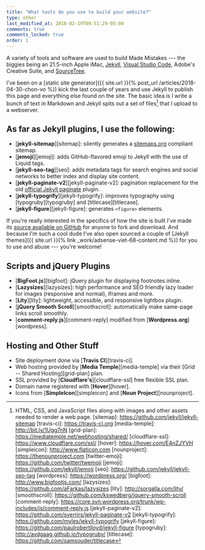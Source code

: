 ```yaml
---
title: "What tools do you use to build your website?"
type: other
last_modified_at: 2018-02-19T09:51:29-05:00
comments: true
comments_locked: true
order: 1
---
```


A variety of tools and software are used to build Made Mistakes --- the biggies being an 21.5-inch Apple iMac, [Jekyll](http://jekyllrb.com), [Visual Studio Code](https://code.visualstudio.com/), Adobe's Creative Suite, and [SourceTree](https://www.sourcetreeapp.com/).

I've been on a [static site generator]({{ site.url }}{% post_url /articles/2018-04-30-chon-vo %}) kick the last couple of years and use Jekyll to publish this page and everything else found on the site. The basic idea is I write a bunch of text in Markdown and Jekyll spits out a set of files[^files] that I upload to a webserver.

## As far as Jekyll plugins, I use the following:

- [**jekyll-sitemap**][sitemap]: silently generates a [sitemaps.org](http://www.sitemaps.org/) compliant sitemap.
- [**jemoji**][jemoji]: adds GitHub-flavored emoji to Jekyll with the use of Liquid tags.
- [**jekyll-seo-tag**][seo]: adds metadata tags for search engines and social networks to better index and display site content.
- [**jekyll-paginate-v2**][jekyll-paginate-v2]: pagination replacement for the old [official Jekyll paginate](https://github.com/jekyll/jekyll-paginate) plugin.
- [**jekyll-typogrify**][jekyll-typogrify]: improves typography using [typogruby][typogruby] and [titlecase][titlecase].
- [**jekyll-figure**][jekyll-figure]: generates `<figure>` elements.

If you're really interested in the specifics of how the site is built I've made its [source available on GitHub](https://github.com/mmistakes/made-mistakes-jekyll) for anyone to fork and download. And because I'm such a cool dude I've also open sourced a couple of [Jekyll themes]({{ site.url }}{% link _work/adsense-viet-68-content.md %}) for you to use and abuse --- you're welcome!

## Scripts and jQuery Plugins

- [**BigFoot.js**][bigfoot]: jQuery plugin for displaying footnotes inline.
- [**Lazysizes**][lazysizes]: high performance and SEO friendly lazy loader for images (responsive and normal), iframes and more.
- [**Lity**][lity]: lightweight, accessible, and responsive lightbox plugin.
- [**jQuery Smooth Scroll**][smoothscroll]: automatically make same-page links scroll smoothly.
- [**comment-reply.js**][comment-reply] modified from [**Wordpress.org**][wordpress].

## Hosting and Other Stuff

- Site deployment done via [**Travis CI**][travis-ci].
- Web hosting provided by [**Media Temple**][media-temple] via their [Grid -- Shared Hosting][grid-plan] plan.
- SSL provided by [**Cloudflare's**][cloudflare-ssl] free flexible SSL plan.
- Domain name registered with [**Hover**][hover].
- Icons from [**SimpleIcon**][simpleicon] and [**Noun Project**][nounproject].

[^files]: HTML, CSS, and JavaScript files along with images and other assets needed to render a web page.
[sitemap]: https://github.com/jekyll/jekyll-sitemap
[travis-ci]: https://travis-ci.org
[media-temple]: http://bit.ly/1Ugg7nN
[grid-plan]: https://mediatemple.net/webhosting/shared/
[cloudflare-ssl]: https://www.cloudflare.com/ssl/
[hover]: https://hover.com/E4nZJYVH
[simpleicon]: http://www.flaticon.com
[nounproject]: https://thenounproject.com
[twitter-emoji]: https://github.com/twitter/twemoji
[jemoji]: https://github.com/jekyll/jemoji
[seo]: https://github.com/jekyll/jekyll-seo-tag
[wordpress]: https://wordpress.org/
[bigfoot]: http://www.bigfootjs.com/
[lazysizes]: https://github.com/aFarkas/lazysizes
[lity]: http://sorgalla.com/lity/
[smoothscroll]: https://github.com/kswedberg/jquery-smooth-scroll
[comment-reply]: https://core.svn.wordpress.org/trunk/wp-includes/js/comment-reply.js
[jekyll-paginate-v2]: https://github.com/sverrirs/jekyll-paginate-v2
[jekyll-typogrify]: https://github.com/myles/jekyll-typogrify
[jekyll-figure]: https://github.com/paulrobertlloyd/jekyll-figure
[typogruby]: http://avdgaag.github.io/typogruby/
[titlecase]: https://github.com/samsouder/titlecase
